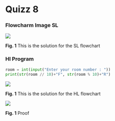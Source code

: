 # Quizz 8
### Flowcharm Image SL
![](../../Images/quiz008.jpg)

 **Fig. 1** This is the solution for the SL flowchart
### Hl Program
```.py
room = int(input("Enter your room number : "))
print(str(room // 10)+"F", str(room % 10)+"R")
```
![](../../Images/quizz8-flowchart.png)

 **Fig. 1** This is the solution for the HL flowchart
 
![](../../Images/quizz-8-proof.png)

 **Fig. 1** Proof
